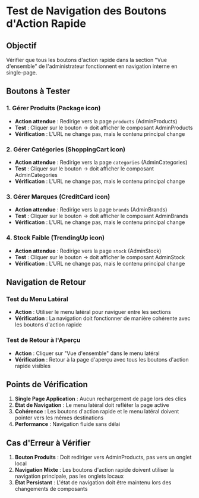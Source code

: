 # Test de Navigation des Boutons d'Action Rapide

## Objectif
Vérifier que tous les boutons d'action rapide dans la section "Vue d'ensemble" de l'administrateur fonctionnent en navigation interne en single-page.

## Boutons à Tester

### 1. **Gérer Produits** (Package icon)
- **Action attendue** : Redirige vers la page `products` (AdminProducts)
- **Test** : Cliquer sur le bouton → doit afficher le composant AdminProducts
- **Vérification** : L'URL ne change pas, mais le contenu principal change

### 2. **Gérer Catégories** (ShoppingCart icon)
- **Action attendue** : Redirige vers la page `categories` (AdminCategories)
- **Test** : Cliquer sur le bouton → doit afficher le composant AdminCategories
- **Vérification** : L'URL ne change pas, mais le contenu principal change

### 3. **Gérer Marques** (CreditCard icon)
- **Action attendue** : Redirige vers la page `brands` (AdminBrands)
- **Test** : Cliquer sur le bouton → doit afficher le composant AdminBrands
- **Vérification** : L'URL ne change pas, mais le contenu principal change

### 4. **Stock Faible** (TrendingUp icon)
- **Action attendue** : Redirige vers la page `stock` (AdminStock)
- **Test** : Cliquer sur le bouton → doit afficher le composant AdminStock
- **Vérification** : L'URL ne change pas, mais le contenu principal change

## Navigation de Retour

### Test du Menu Latéral
- **Action** : Utiliser le menu latéral pour naviguer entre les sections
- **Vérification** : La navigation doit fonctionner de manière cohérente avec les boutons d'action rapide

### Test de Retour à l'Aperçu
- **Action** : Cliquer sur "Vue d'ensemble" dans le menu latéral
- **Vérification** : Retour à la page d'aperçu avec tous les boutons d'action rapide visibles

## Points de Vérification

1. **Single Page Application** : Aucun rechargement de page lors des clics
2. **État de Navigation** : Le menu latéral doit refléter la page active
3. **Cohérence** : Les boutons d'action rapide et le menu latéral doivent pointer vers les mêmes destinations
4. **Performance** : Navigation fluide sans délai

## Cas d'Erreur à Vérifier

1. **Bouton Produits** : Doit rediriger vers AdminProducts, pas vers un onglet local
2. **Navigation Mixte** : Les boutons d'action rapide doivent utiliser la navigation principale, pas les onglets locaux
3. **État Persistant** : L'état de navigation doit être maintenu lors des changements de composants
